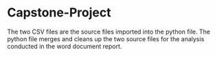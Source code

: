 # Capstone-Project
The two CSV files are the source files imported into the python file. The python file merges and cleans up the two source files for the analysis conducted in the word document report.
